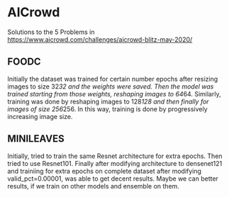 # AICrowd
Solutions to the 5 Problems in https://www.aicrowd.com/challenges/aicrowd-blitz-may-2020/

## FOODC
Initially the dataset was trained for certain number epochs after resizing images to size 32*32 and the weights were saved.
Then the model was trained starting from those weights, reshaping images to 64*64. Similarly, training was done by reshaping images to 128*128 and then finally for images of size 256*256.
In this way, training is done by progressively increasing image size.

## MINILEAVES
Initially, tried to train the same Resnet architecture for extra epochs. Then tried to use Resnet101. Finally after modifying architecture to densenet121 and trainiing for extra epochs on complete dataset after modifying valid_pct=0.00001, was able to get decent results. Maybe we can better results, if we train on other models and ensemble on them.


